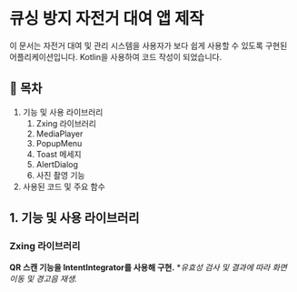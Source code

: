 # 큐싱 방지 자전거 대여 앱 제작
 이 문서는 자전거 대여 및 관리 시스템을 사용자가 보다 쉽게 사용할 수 있도록 구현된 어플리케이션입니다.
 Kotlin을 사용하여 코드 작성이 되었습니다.
 
## 📖 목차
1. 기능 및 사용 라이브러리
   1. Zxing 라이브러리
   2. MediaPlayer
   3. PopupMenu
   4. Toast 메세지
   5. AlertDialog
   6. 사진 촬영 기능
2. 사용된 코드 및 주요 함수

## 1. 기능 및 사용 라이브러리
### Zxing 라이브러리
**QR 스캔 기능을 IntentIntegrator를 사용해 구현.**
**유효성 검사 및 결과에 따라 화면 이동 및 경고음 재생.*
